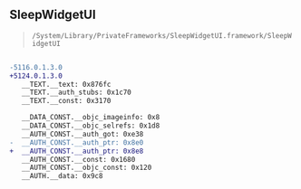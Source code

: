 ## SleepWidgetUI

> `/System/Library/PrivateFrameworks/SleepWidgetUI.framework/SleepWidgetUI`

```diff

-5116.0.1.3.0
+5124.0.1.3.0
   __TEXT.__text: 0x876fc
   __TEXT.__auth_stubs: 0x1c70
   __TEXT.__const: 0x3170

   __DATA_CONST.__objc_imageinfo: 0x8
   __DATA_CONST.__objc_selrefs: 0x1d8
   __AUTH_CONST.__auth_got: 0xe38
-  __AUTH_CONST.__auth_ptr: 0x8e0
+  __AUTH_CONST.__auth_ptr: 0x8e8
   __AUTH_CONST.__const: 0x1680
   __AUTH_CONST.__objc_const: 0x120
   __AUTH.__data: 0x9c8

```
